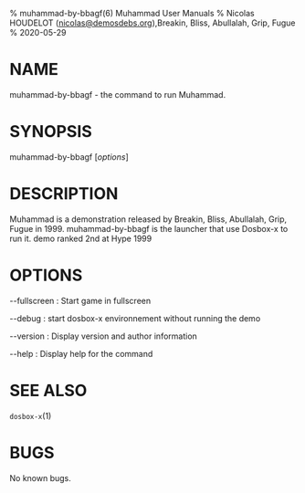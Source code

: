 % muhammad-by-bbagf(6) Muhammad User Manuals
% Nicolas HOUDELOT (nicolas@demosdebs.org),Breakin, Bliss, Abullalah, Grip, Fugue
% 2020-05-29

# NAME
muhammad-by-bbagf - the command to run Muhammad.

# SYNOPSIS
muhammad-by-bbagf [*options*]

# DESCRIPTION
Muhammad is a demonstration released by Breakin, Bliss, Abullalah, Grip, Fugue  in 1999.
muhammad-by-bbagf is the launcher that use Dosbox-x to run it.
demo ranked 2nd at Hype 1999

# OPTIONS
\--fullscreen
:   Start game in fullscreen

\--debug
:   start dosbox-x environnement without running the demo

\--version
:   Display version and author information

\--help
:   Display help for the command

# SEE ALSO
`dosbox-x`(1)

# BUGS
No known bugs.
